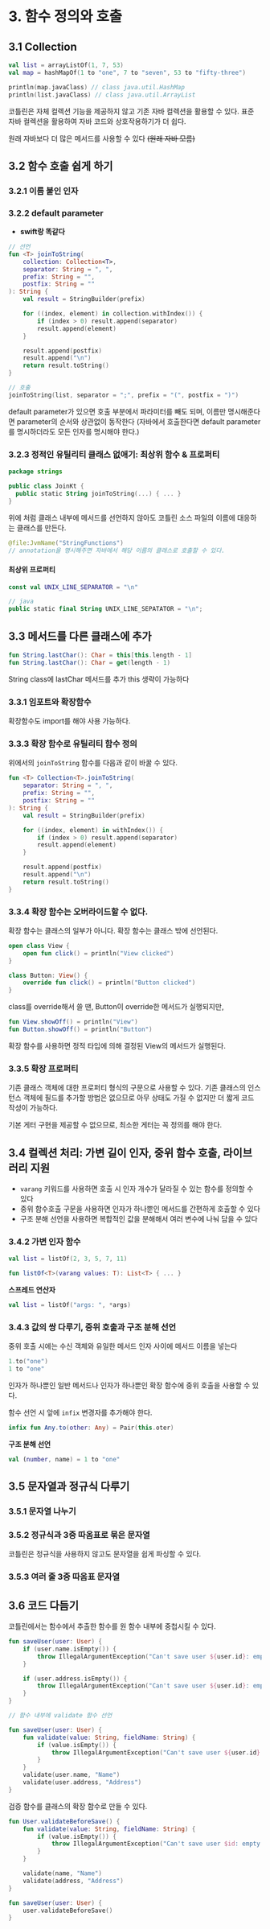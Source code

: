 # 3. 함수 정의와 호출

## 3.1 Collection

```kotlin
val list = arrayListOf(1, 7, 53)
val map = hashMapOf(1 to "one", 7 to "seven", 53 to "fifty-three")

println(map.javaClass) // class java.util.HashMap
println(list.javaClass) // class java.util.ArrayList
```

코틀린은 자체 컬렉션 기능을 제공하지 않고 기존 자바 컬렉션을 활용할 수 있다.
표준 자바 컬렉션을 활용하여 자바 코드와 상호작용하기가 더 쉽다.

원래 자바보다 더 많은 메서드를 사용할 수 있다 ~~(원래 자바 모름)~~

## 3.2 함수 호출 쉽게 하기

### 3.2.1 이름 붙인 인자

### 3.2.2 default parameter

- **swift랑 똑같다**

```kotlin
// 선언
fun <T> joinToString(
    collection: Collection<T>,
    separator: String = ", ",
    prefix: String = "",
    postfix: String = ""
): String {
    val result = StringBuilder(prefix)

    for ((index, element) in collection.withIndex()) {
        if (index > 0) result.append(separator)
        result.append(element)
    }

    result.append(postfix)
    result.append("\n")
    return result.toString()
}

// 호출
joinToString(list, separator = ";", prefix = "(", postfix = ")")
```

default parameter가 있으면 호출 부분에서 파라미터를 빼도 되며,
이름만 명시해준다면 parameter의 순서와 상관없이 동작한다
(자바에서 호출한다면 default parameter를 명시하더라도 모든 인자를 명시해야 한다.)

### 3.2.3 정적인 유틸리티 클래스 없애기: 최상위 함수 & 프로퍼티

```kotlin
package strings

public class JoinKt {
  public static String joinToString(...) { ... }
}
```

위에 처럼 클래스 내부에 메서드를 선언하지 않아도 코틀린 소스 파일의 이름에 대응하는 클래스를 만든다.

```kotlin
@file:JvmName("StringFunctions")
// annotation을 명시해주면 자바에서 해당 이름의 클래스로 호출할 수 있다.
```

#### 최상위 프로퍼티

```kotlin
const val UNIX_LINE_SEPARATOR = "\n"

// java
public static final String UNIX_LINE_SEPATATOR = "\n";
```

## 3.3 메서드를 다른 클래스에 추가

```kotlin
fun String.lastChar(): Char = this[this.length - 1]
fun String.lastChar(): Char = get(length - 1)
```

String class에 lastChar 메서드를 추가
this 생략이 가능하다

### 3.3.1 임포트와 확장함수

확장함수도 import를 해야 사용 가능하다.

### 3.3.3 확장 함수로 유틸리티 함수 정의

위에서의 `joinToString` 함수를 다음과 같이 바꿀 수 있다.

```kotlin
fun <T> Collection<T>.joinToString(
    separator: String = ", ",
    prefix: String = "",
    postfix: String = ""
): String {
    val result = StringBuilder(prefix)

    for ((index, element) in withIndex()) {
        if (index > 0) result.append(separator)
        result.append(element)
    }

    result.append(postfix)
    result.append("\n")
    return result.toString()
}
```

### 3.3.4 확장 함수는 오버라이드할 수 없다.

확장 함수는 클래스의 일부가 아니다. 확장 함수는 클래스 밖에 선언된다.

```kotlin
open class View {
    open fun click() = println("View clicked")
}

class Button: View() {
    override fun click() = println("Button clicked")
}
```

class를 override해서 쓸 땐, Button이 override한 메서드가 실행되지만,

```kotlin
fun View.showOff() = println("View")
fun Button.showOff() = println("Button")
```

확장 함수를 사용하면 정적 타입에 의해 결정된 View의 메서드가 실행된다.

### 3.3.5 확장 프로퍼티

기존 클래스 객체에 대한 프로퍼티 형식의 구문으로 사용할 수 있다.
기존 클래스의 인스턴스 객체에 필드를 추가할 방법은 없으므로 아무 상태도 가질 수 없지만 더 짧게 코드 작성이 가능하다.

기본 게터 구현을 제공할 수 없으므로, 최소한 게터는 꼭 정의를 해야 한다.

## 3.4 컬렉션 처리: 가변 길이 인자, 중위 함수 호출, 라이브러리 지원

- `varang` 키워드를 사용하면 호출 시 인자 개수가 달라질 수 있는 함수를 정의할 수 있다
- 중위 함수호출 구문을 사용하면 인자가 하나뿐인 메서드를 간편하게 호출할 수 있다
- 구조 분해 선언을 사용하면 복합적인 값을 분해해서 여러 변수에 나눠 담을 수 있다

### 3.4.2 가변 인자 함수

```kotlin
val list = listOf(2, 3, 5, 7, 11)

fun listOf<T>(varang values: T): List<T> { ... }
```

**스프레드 연산자**

```kotlin
val list = listOf("args: ", *args)
```

### 3.4.3 값의 쌍 다루기, 중위 호출과 구조 분해 선언

중위 호출 시에는 수신 객체와 유일한 메서드 인자 사이에 메서드 이름을 넣는다

```kotlin
1.to("one")
1 to "one"
```

인자가 하나뿐인 일반 메서드나 인자가 하나뿐인 확장 함수에 중위 호출을 사용할 수 있다.

함수 선언 시 앞에 `infix` 변경자를 추가해야 한다.

```kotlin
infix fun Any.to(other: Any) = Pair(this.oter)
```

**구조 분해 선언**

```kotlin
val (number, name) = 1 to "one"
```

## 3.5 문자열과 정규식 다루기

### 3.5.1 문자열 나누기

### 3.5.2 정규식과 3중 따옴표로 묶은 문자열

코틀린은 정규식을 사용하지 않고도 문자열을 쉽게 파싱할 수 있다.

### 3.5.3 여러 줄 3중 따옴표 문자열

## 3.6 코드 다듬기

코틀린에서는 함수에서 추출한 함수를 원 함수 내부에 중첩시킬 수 있다.

```kotlin
fun saveUser(user: User) {
    if (user.name.isEmpty()) {
        throw IllegalArgumentException("Can't save user ${user.id}: empty Name")
    }

    if (user.address.isEmpty()) {
        throw IllegalArgumentException("Can't save user ${user.id}: empty Address")
    }
}

// 함수 내부에 validate 함수 선언

fun saveUser(user: User) {
    fun validate(value: String, fieldName: String) {
        if (value.isEmpty()) {
            throw IllegalArgumentException("Can't save user ${user.id}: empty $fieldName")
        }
    }
    validate(user.name, "Name")
    validate(user.address, "Address")
}
```

검증 함수를 클래스의 확장 함수로 만들 수 있다.

```kotlin
fun User.validateBeforeSave() {
    fun validate(value: String, fieldName: String) {
        if (value.isEmpty()) {
            throw IllegalArgumentException("Can't save user $id: empty $fieldName")
        }
    }

    validate(name, "Name")
    validate(address, "Address")
}

fun saveUser(user: User) {
    user.validateBeforeSave()
}
```
